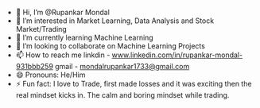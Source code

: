 - 👋 Hi, I’m @Rupankar Mondal
- 👀 I’m interested in Market Learning, Data Analysis and Stock Market/Trading
- 🌱 I’m currently learning Machine Learning
- 💞️ I’m looking to collaborate on Machine Learning Projects
- 📫 How to reach me linkdin - www.linkedin.com/in/rupankar-mondal-931bbb259
                      gmail - mondalrupankar1733@gmail.com
- 😄 Pronouns: He/Him
- ⚡ Fun fact: I love to Trade, first made losses and it was exciting then the real mindset kicks in. The calm and boring mindset while trading.

<!---
rupankar-1733/rupankar-1733 is a ✨ special ✨ repository because its `README.md` (this file) appears on your GitHub profile.
You can click the Preview link to take a look at your changes.
--->
